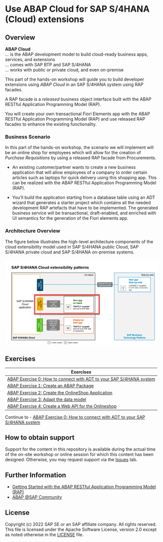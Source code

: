  # Use ABAP Cloud for SAP S/4HANA (Cloud) extensions

<!-- 
## Description

This repository contains the material for the hands-on session **Use ABAP Cloud for SAP S/4HANA (Cloud) extensions**.
-->

<!-- - [Requirements for attending this workshop](#requirements-for-attending-this-workshop) 
- [Overview](#overview)
- [Exercises](#exercises)
- [How to obtain support](#how-to-obtain-support) 
- [Further Information](#further-information)
-->

<!--
## Requirements for attending this workshop 


In order to participate in this hands-on session, you MUST have installed the latest version of Eclipse and the latest version of the ABAP Development Tools (ADT) in Eclipse.
Please check the following two short documents on how to do this if you have not already done it:  
- [Install the ABAP Development Tools (ADT)](https://developers.sap.com/tutorials/abap-install-adt.html)  
- [Adapt the Web Browser settings in your ADT installation](https://github.com/SAP-samples/abap-platform-rap-workshops/blob/main/requirements_rap_workshops.md#4-adapt-the-web-browser-settings-in-your-adt-installation)  
 
You also need a user on an SAP S/4HANA Cloud ABAP Environment system or on an SAP S/4HANA on-prem or private cloud system. The on-premise system must have a release equal to or higher SAP S/4HANA 2022.  

> **Note for participants of SAP events:** You will receive log on information from the SAP team during the event. 
> 
> | [How to log on to a SAP S/4HANA 2022 preconfigured appliance system](exercises/ex99/README.md) |  

-->

## Overview


**ABAP Cloud**  
… is the ABAP development model to build cloud-ready business apps, services, and extensions  
… comes with SAP BTP and SAP S/4HANA  
… works with public or private cloud, and even on-premise  

This part of the hands-on workshop will guide you to build developer extensions using *ABAP Cloud* in an SAP S/4HANA system using RAP facades. 

A RAP facade is a *released* business object interface built with the ABAP RESTful Application Programming Model (RAP).

You will create your own transactional Fiori Elements app with the ABAP RESTful Application Programming Model (RAP) and use released RAP facades to enhance the existing functionality. 

### Business Scenario 

In this part of the hands-on workshop, the scenario we will implement will be an online shop for employees which will allow for the creation of *Purchase Requisitions* by using a released RAP facade from Procurements.   
 
 - An existing customer/partner wants to create a new business application that will allow employees of a company to order certain articles such as laptops for quick delivery using this shopping app. This can be realized with the ABAP RESTful Application Programming Model (RAP). 
 
 - You’ll build the application starting from a database table using an ADT wizard that generates a starter project which contains all the needed development RAP artefacts that have to be implemented. The generated business service will be transactional, draft-enabled, and enriched with UI semantics for the generation of the Fiori elements app.

<!--
 - Now, the customer/partner wishes to enhance the existing online shop application. After an order is placed, it should be possible to initiate a purchase requisition for this order in the SAP S/4HANA system. Using the developer extensibility custom code can be added to the existing business logic of the online shop BO to fulfill this requirement and by calling the released RAP facade **I_PurchaseRequisitionTP** locally.
 -->
 
 <!--
Your application will finally look like this:

 ![List Report Page](images/Online_Shop_List_Report_Page.png)
 
 ![Object Page](images/Online_Shop_OBject_Page.png)
 -->

### Architecture Overview


The figure below illustrates the high-level architecture components of the cloud extensibility model used in SAP S/4HANA public Cloud, SAP S/4HANA private cloud and SAP S/4HANA on-premise systems.
 
 ![architecture](images/100_SAP_S4_HANA_Extensibility_Patterns.png)
 

## Exercises



| Exercises |  
| ------------- | 
| [ABAP Exercise 0: How to connect with ADT to your SAP S/4HANA system](exercises/ex99/README.md) |  
| [ABAP Exercise 1: Create an ABAP Package](exercises/ex1/README.md) | 
| [ABAP Exercise 2: Create the OnlineShop Application](exercises/ex2/README.md) | 
| [ABAP Exercise 3: Adapt the data model](exercises/ex3/README.md) |
| [ABAP Exercise 4: Create a Web API for the Onlineshop](exercises/ex4/README.md) | 

Continue to - [ABAP Exercise 0: How to connect with ADT to your SAP S/4HANA system](exercises/ex99/README.md)

## How to obtain support

Support for the content in this repository is available during the actual time of the on-site workshop or online session for which this content has been designed. Otherwise, you may request support via the [Issues](../../../../issues) tab.


## Further Information

- [Getting Started with the ABAP RESTful Application Programming Model (RAP)](https://blogs.sap.com/2019/10/25/getting-started-with-the-abap-restful-programming-model/)
- [ABAP @SAP Community](https://community.sap.com/topics/abap)

## License
Copyright (c) 2022 SAP SE or an SAP affiliate company. All rights reserved. This file is licensed under the Apache Software License, version 2.0 except as noted otherwise in the [LICENSE](LICENSES/Apache-2.0.txt) file.
